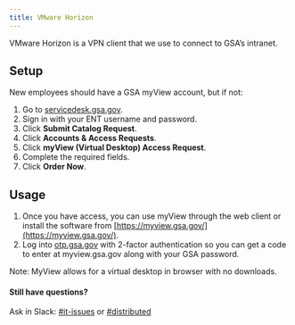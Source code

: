 ```yaml
---
title: VMware Horizon
---
```


VMware Horizon is a VPN client that we use to connect to GSA’s intranet.

## Setup

New employees should have a GSA myView account, but if not:

  1. Go to [servicedesk.gsa.gov](http://servicedesk.gsa.gov/).
  2. Sign in with your ENT username and password.
  3. Click **Submit Catalog Request**.
  4. Click **Accounts & Access Requests**.
  5. Click **myView (Virtual Desktop) Access Request**.
  6. Complete the required fields.
  7. Click **Order Now**.

## Usage

1. Once you have access, you can use myView through the web client or install the software from [https://myview.gsa.gov/](https://myview.gsa.gov/).
2. Log into [otp.gsa.gov](https://otp.gsa.gov) with 2-factor authentication so you can get a code to enter at myview.gsa.gov along with your GSA password.

Note: MyView allows for a virtual desktop in browser with no downloads.


#### Still have questions?

Ask in Slack: [#it-issues](https://18f.slack.com/messages/questions/) or [#distributed](https://18f.slack.com/messages/distributed/)
